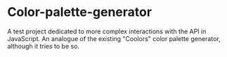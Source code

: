 # Color-palette-generator
A test project dedicated to more complex interactions with the API in JavaScript. An analogue of the existing "Coolors" color palette generator, although it tries to be so.
